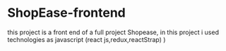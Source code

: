 # ShopEase-frontend
this project is a front end of a full project Shopease, in this project i used technologies as javascript (react js,redux,reactStrap) ) 
